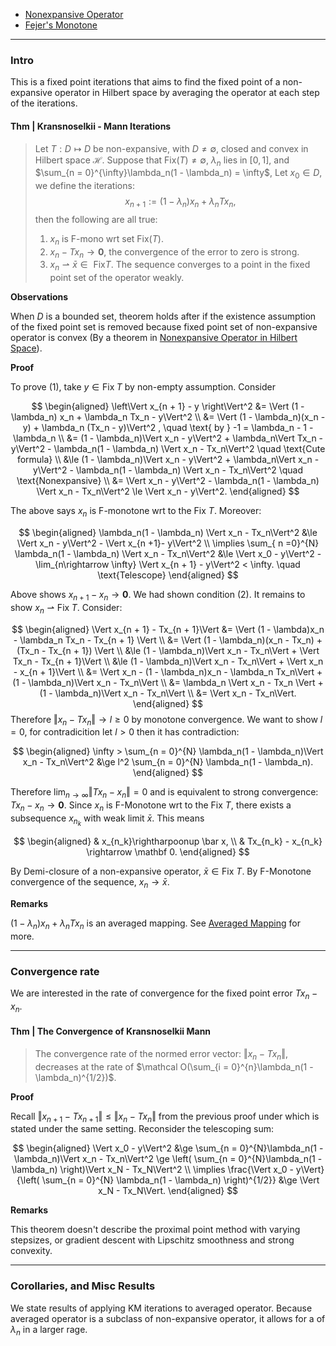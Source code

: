 - [Nonexpansive Operator](Lipschitz%20Operator%20in%20Hilbert%20Space.md)
- [Fejer's Monotone](Fejer's%20Monotone.md)


---
### **Intro**

This is a fixed point iterations that aims to find the fixed point of a non-expansive operator in Hilbert space by averaging the operator at each step of the iterations. 


#### **Thm | Kransnoselkii - Mann Iterations**
> Let $T: D \mapsto D$ be non-expansive, with $D \neq \emptyset$, closed and convex in Hilbert space $\mathcal H$. 
> Suppose that $\text{Fix}(T) \neq \emptyset$, $\lambda_n$ lies in $[0, 1]$, and $\sum_{n = 0}^{\infty}\lambda_n(1 - \lambda_n) = \infty$, Let $x_0 \in D$, we define the iterations: 
> $$ x_{n + 1} := (1 - \lambda_n)x_n + \lambda_n Tx_n, $$
> then the following are all true: 
> 1. $x_n$ is F-mono wrt set $\text{Fix}(T)$. 
> 2. $x_n - Tx_n \rightarrow \mathbf 0$, the convergence of the error to zero is strong. 
> 3. $x_n \rightharpoonup \bar x \in \text{ Fix}T$. The sequence converges to a point in the fixed point set of the operator weakly. 

**Observations**

When $D$ is a bounded set, theorem holds after if the existence assumption of the fixed point set is removed because fixed point set of non-expansive operator is convex (By a theorem in [Nonexpansive Operator in Hilbert Space](Lipschitz%20Operator%20in%20Hilbert%20Space.md)). 


**Proof**

To prove (1), take $y \in \text{Fix}\;T$ by non-empty assumption.
Consider

$$
\begin{aligned}
    \left\Vert
         x_{n + 1} - y
    \right\Vert^2
    &=  \Vert (1 - \lambda_n) x_n + \lambda_n Tx_n - y\Vert^2
    \\
    &= \Vert (1 - \lambda_n)(x_n - y) + \lambda_n (Tx_n - y)\Vert^2 , \quad \text{ by } -1 = \lambda_n - 1 - \lambda_n 
    \\
    &= 
    (1 - \lambda_n)\Vert x_n - y\Vert^2 + \lambda_n\Vert Tx_n - y\Vert^2
    - \lambda_n(1 - \lambda_n) \Vert x_n - Tx_n\Vert^2  
    \quad 
    \text{Cute formula}
    \\
    &\le 
    (1 - \lambda_n)\Vert x_n - y\Vert^2
    + 
    \lambda_n\Vert x_n - y\Vert^2
    - \lambda_n(1 - \lambda_n) \Vert x_n - Tx_n\Vert^2 
    \quad \text{Nonexpansive}
    \\
    &= 
    \Vert x_n - y\Vert^2
    - \lambda_n(1 - \lambda_n) \Vert x_n - Tx_n\Vert^2 
    \le \Vert x_n - y\Vert^2. 
\end{aligned}
$$

The above says $x_n$ is F-monotone wrt to the $\text{Fix } T$. 
Moreover: 

$$
\begin{aligned}
    \lambda_n(1 - \lambda_n) \Vert x_n - Tx_n\Vert^2 &\le 
    \Vert x_n - y\Vert^2  - \Vert x_{n +1}- y\Vert^2
    \\
    \implies 
    \sum_{ n =0}^{N} \lambda_n(1 - \lambda_n) 
    \Vert x_n - Tx_n\Vert^2
    &\le 
    \Vert x_0 - y\Vert^2 - \lim_{n\rightarrow \infty} \Vert x_{n + 1} - y\Vert^2
    < \infty. 
    \quad \text{Telescope}
\end{aligned}
$$

Above shows $x_{n + 1} - x_n \rightarrow \mathbf 0$. 
We had shown condition (2). 
It remains to show $x_n \rightharpoonup \text{Fix}\; T$. 
Consider: 

$$
\begin{aligned}
    \Vert x_{n + 1} - Tx_{n + 1}\Vert 
    &= 
    \Vert 
        (1 - \lambda)x_n - \lambda_n Tx_n - Tx_{n + 1}
    \Vert
    \\
    &= 
    \Vert 
        (1 - \lambda_n)(x_n - Tx_n) + (Tx_n - Tx_{n + 1})
    \Vert
    \\
    &\le 
    (1 - \lambda_n)\Vert x_n - Tx_n\Vert + \Vert Tx_n - Tx_{n + 1}\Vert
    \\
    &\le 
    (1 - \lambda_n)\Vert x_n - Tx_n\Vert + \Vert x_n - x_{n + 1}\Vert
    \\
    &= 
    \Vert x_n - (1 - \lambda_n)x_n - \lambda_n Tx_n\Vert 
    + 
    (1 - \lambda_n)\Vert x_n - Tx_n\Vert
    \\
    &= 
    \lambda_n \Vert x_n - Tx_n \Vert + (1 - \lambda_n)\Vert x_n - Tx_n\Vert
    \\
    &= \Vert x_n - Tx_n\Vert. 
\end{aligned}
$$ 
Therefore $\Vert x_n - Tx_n\Vert \rightarrow l \ge 0$ by monotone convergence. 
We want to show $l = 0$, for contradicition let $l > 0$ then it has contradiction: 

$$
\begin{aligned}
    \infty > \sum_{n = 0}^{N} \lambda_n(1 - \lambda_n)\Vert x_n  - Tx_n\Vert^2 
    &\ge 
    l^2 \sum_{n = 0}^{N} \lambda_n(1 - \lambda_n). 
\end{aligned}
$$

Therefore $\lim_{n\rightarrow \infty} \Vert Tx_n - x_n\Vert = 0$ and is equivalent to strong convergence: $Tx_n - x_n \rightarrow \mathbf 0$. Since $x_n$ is F-Monotone wrt to the $\text{Fix }T$, there exists a subsequence $x_{n_k}$ with weak limit $\bar x$. 
This means 

$$
\begin{aligned}
    & x_{n_k}\rightharpoonup \bar x, 
    \\
    & Tx_{n_k} - x_{n_k} \rightarrow \mathbf 0.
\end{aligned}
$$

By Demi-closure of a non-expansive operator, $\bar x \in \text{Fix } T$.
By F-Monotone convergence of the sequence, $x_{n}\rightarrow \bar x$. 

**Remarks**

$(1 - \lambda_n)x_n + \lambda_n Tx_n$ is an averaged mapping. 
See [Averaged Mapping](Averaged%20Mapping.md) for more. 

---
### **Convergence rate**

We are interested in the rate of convergence for the fixed point error $Tx_n - x_n$. 

#### **Thm | The Convergence of Kransnoselkii Mann**
> The convergence rate of the normed error vector: $\Vert x_n - Tx_n\Vert$, decreases at the rate of $\mathcal O(\sum_{i = 0}^{n}\lambda_n(1 - \lambda_n)^{1/2})$. 


**Proof**

Recall $\Vert x_{n + 1} - Tx_{n + 1}\Vert \le \Vert x_n - Tx_n\Vert$ from the previous proof under which is stated under the same setting. 
Reconsider the telescoping sum: 

$$
\begin{aligned}
    \Vert x_0 - y\Vert^2 
    &\ge 
    \sum_{n = 0}^{N}\lambda_n(1 - \lambda_n)\Vert x_n - Tx_n\Vert^2
    \ge 
    \left(
        \sum_{n = 0}^{N}\lambda_n(1 - \lambda_n)
    \right)\Vert x_N  - Tx_N\Vert^2
    \\
    \implies
    \frac{\Vert x_0 - y\Vert}{\left(
        \sum_{n = 0}^{N} \lambda_n(1 - \lambda_n)
    \right)^{1/2}} &\ge 
    \Vert x_N - Tx_N\Vert. 
\end{aligned}
$$

**Remarks**

This theorem doesn't describe the proximal point method with varying stepsizes, or gradient descent with Lipschitz smoothness and strong convexity. 


---
### **Corollaries, and Misc Results**

We state results of applying KM iterations to averaged operator. 
Because averaged operator is a subclass of non-expansive operator, it allows for a of $\lambda_n$ in a larger rage. 